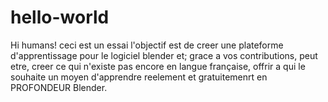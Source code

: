 # hello-world
Hi humans!
ceci est un essai
l'objectif est de creer une plateforme d'apprentissage pour le logiciel blender
et; grace a vos contributions, peut etre, creer ce qui n'existe pas encore en langue française, offrir a qui le souhaite un moyen d'apprendre reelement et gratuitemenrt en PROFONDEUR Blender.
